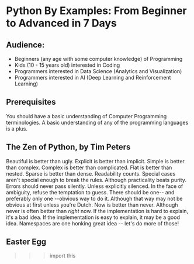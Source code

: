 # Python By Examples: From Beginner to Advanced in 7 Days

## Audience:

- Beginners (any age with some computer knowledge) of Programming
- Kids (10 - 15 years old) interested in Coding
- Programmers interested in Data Science (Analytics and Visualization)
- Programmers interested in AI (Deep Learning and Reinforcement Learning) 



## Prerequisites

You should have a basic understanding of Computer Programming terminologies. A basic understanding of any of the programming languages is a plus.


## The Zen of Python, by Tim Peters

Beautiful is better than ugly.
Explicit is better than implicit.
Simple is better than complex.
Complex is better than complicated.
Flat is better than nested.
Sparse is better than dense.
Readability counts.
Special cases aren't special enough to break the rules.
Although practicality beats purity.
Errors should never pass silently.
Unless explicitly silenced.
In the face of ambiguity, refuse the temptation to guess.
There should be one-- and preferably only one --obvious way to do it.
Although that way may not be obvious at first unless you're Dutch.
Now is better than never.
Although never is often better than *right* now.
If the implementation is hard to explain, it's a bad idea.
If the implementation is easy to explain, it may be a good idea.
Namespaces are one honking great idea -- let's do more of those!

## Easter Egg

>>> import this